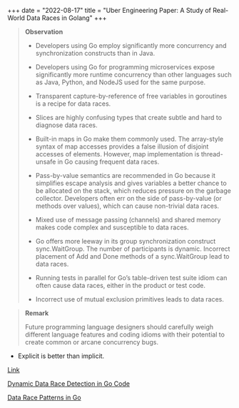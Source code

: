 +++
date = "2022-08-17"
title = "Uber Engineering Paper: A Study of Real-World Data Races in Golang"
+++

> **Observation**
>
> * Developers using Go employ significantly more concurrency and synchronization constructs than in Java.
>
> * Developers using Go for programming microservices expose significantly more runtime concurrency than other languages such as Java, Python, and NodeJS used for the same purpose.
>
> * Transparent capture-by-reference of free variables in goroutines is a recipe for data races.
>
> * Slices are highly confusing types that create subtle and hard to diagnose data races.
>
> * Built-in maps in Go make them commonly used. The array-style syntax of map accesses provides a false illusion of disjoint accesses of elements. However, map implementation is thread-unsafe in Go causing frequent data races.
>
> * Pass-by-value semantics are recommended in Go because it simplifies escape analysis and gives variables a better chance to be allocated on the stack, which reduces pressure on the garbage collector. Developers often err on the side of pass-by-value (or methods over values), which can cause non-trivial data races.
>
> * Mixed use of message passing (channels) and shared memory makes code complex and susceptible to data races.
>
> * Go offers more leeway in its group synchronization construct sync.WaitGroup. The number of participants is dynamic. Incorrect placement of Add and Done methods of a sync.WaitGroup lead to data races.
>
> * Running tests in parallel for Go’s table-driven test suite idiom can often cause data races, either in the product or test code.
>
> * Incorrect use of mutual exclusion primitives leads to data races.

> **Remark**
>
> Future programming language designers should carefully weigh different language features and coding idioms with their potential to create common or arcane concurrency bugs.

* Explicit is better than implicit.

[Link](https://arxiv.org/abs/2204.00764)

[Dynamic Data Race Detection in Go Code](https://www.uber.com/blog/dynamic-data-race-detection-in-go-code/)

[Data Race Patterns in Go](https://www.uber.com/blog/data-race-patterns-in-go/)
